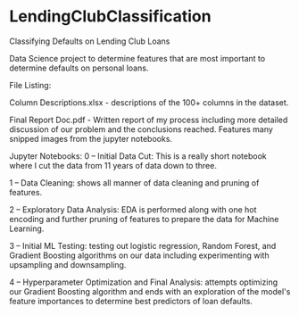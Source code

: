 # LendingClubClassification
 Classifying Defaults on Lending Club Loans

 Data Science project to determine features that are most important to determine defaults on personal loans.

 File Listing:

Column Descriptions.xlsx - descriptions of the 100+ columns in the dataset.

Final Report Doc.pdf - Written report of my process including more detailed discussion of our problem and the conclusions reached. Features many snipped images from the jupyter notebooks.

Jupyter Notebooks:
0 – Initial Data Cut: This is a really short notebook where I cut the data from 11 years of data down to 
three.

1 – Data Cleaning: shows all manner of data cleaning and pruning of features.

2 – Exploratory Data Analysis: EDA is performed along with one hot encoding and further pruning of features to prepare the data for Machine Learning.

3 – Initial ML Testing: testing out logistic regression, Random Forest, and Gradient Boosting algorithms on our data including experimenting with upsampling and downsampling.

4 – Hyperparameter Optimization and Final Analysis: attempts optimizing our Gradient Boosting algorithm and ends with an exploration of the model's feature importances to determine best predictors of loan defaults.
